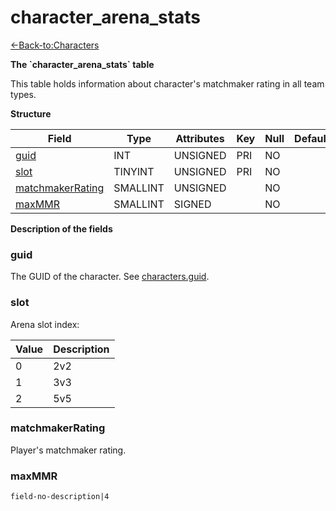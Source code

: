 # character\_arena\_stats

[<-Back-to:Characters](database-characters.md)

**The \`character\_arena\_stats\` table**

This table holds information about character's matchmaker rating in all team types.

**Structure**

| Field                 | Type        | Attributes | Key | Null | Default | Extra | Comment |
| --------------------- | ----------- | ---------- | --- | ---- | ------- | ----- | ------- |
| [guid][1]             | INT         | UNSIGNED   | PRI | NO   |         |       |         |
| [slot][2]             | TINYINT     | UNSIGNED   | PRI | NO   |         |       |         |
| [matchmakerRating][3] | SMALLINT    | UNSIGNED   |     | NO   |         |       |         |
| [maxMMR][4]           | SMALLINT    | SIGNED     |     | NO   |         |       |         |

[1]: #guid
[2]: #slot
[3]: #matchmakerrating
[4]: #maxmmr

**Description of the fields**

### guid

The GUID of the character. See [characters.guid](characters#guid).

### slot

Arena slot index:

| Value | Description |
| ----- | ----------- |
| 0     | 2v2         |
| 1     | 3v3         |
| 2     | 5v5         |

### matchmakerRating

Player's matchmaker rating.

### maxMMR

`field-no-description|4`
